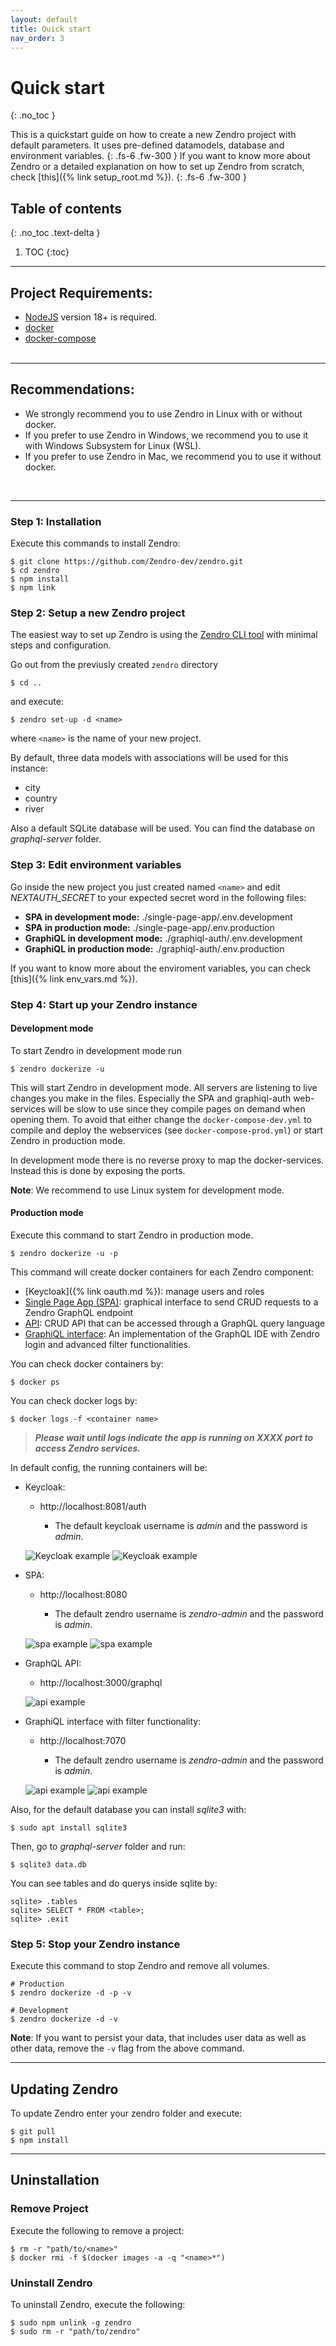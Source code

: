```yaml
---
layout: default
title: Quick start
nav_order: 3
---
```


# Quick start
{: .no_toc }

This is a quickstart guide on how to create a new Zendro project with default parameters. It uses pre-defined datamodels, database and environment variables. 
{: .fs-6 .fw-300 }
If you want to know more about Zendro or a detailed explanation on how to set up Zendro from scratch, check [this]({% link setup_root.md %}).
{: .fs-6 .fw-300 }

## Table of contents
{: .no_toc .text-delta }

1. TOC
{:toc}

---

## Project Requirements:
 * [NodeJS](https://nodejs.org/en/) version 18+ is required.
 * [docker](https://docs.docker.com/get-docker/)
 * [docker-compose](https://docs.docker.com/compose/install/#install-compose)
 <br/><br/>

* * *
## Recommendations:
  * We strongly recommend you to use Zendro in Linux with or without docker.
  * If you prefer to use Zendro in Windows, we recommend you to use it with Windows Subsystem for Linux (WSL).
  * If you prefer to use Zendro in Mac, we recommend you to use it without docker.

 <br/>

* * *
### Step 1: Installation

Execute this commands to install Zendro:

```
$ git clone https://github.com/Zendro-dev/zendro.git
$ cd zendro
$ npm install
$ npm link
```

### Step 2: Setup a new Zendro project

The easiest way to set up Zendro is using the [Zendro CLI tool](https://github.com/Zendro-dev/zendro) with minimal steps and configuration. 

Go out from the previusly created `zendro` directory 

```
$ cd ..
```

and execute:

```
$ zendro set-up -d <name>
```

where `<name>` is the name of your new project.

By default, three data models with associations will be used for this instance:
* city
* country
* river

Also a default SQLite database will be used. You can find the database on *graphql-server* folder.

### Step 3: Edit environment variables

Go inside the new project you just created named `<name>` and edit *NEXTAUTH_SECRET* to your expected secret word in the following files:

* **SPA in development mode:** ./single-page-app/.env.development
* **SPA in production mode:** ./single-page-app/.env.production
* **GraphiQL in development mode:** ./graphiql-auth/.env.development
* **GraphiQL in production mode:** ./graphiql-auth/.env.production

If you want to know more about the enviroment variables, you can check [this]({% link env_vars.md %}).

### Step 4: Start up your Zendro instance

#### Development mode

To start Zendro in development mode run

```
$ zendro dockerize -u
```

This will start Zendro in development mode. All servers are listening to live changes you make in the files. Especially the SPA and graphiql-auth web-services will be slow to use since they compile pages on demand when opening them. To avoid that either change the `docker-compose-dev.yml` to compile and deploy the webservices (see `docker-compose-prod.yml`) or start Zendro in production mode.

In development mode there is no reverse proxy to map the docker-services. Instead this is done by exposing the ports.

**Note**: We recommend to use Linux system for development mode.

#### Production mode
Execute this command to start Zendro in production mode.

```
$ zendro dockerize -u -p
```

This command will create docker containers for each Zendro component:
* [Keycloak]({% link oauth.md %}): manage users and roles
* [Single Page App (SPA)](https://github.com/Zendro-dev/single-page-app): graphical interface to send CRUD requests to a Zendro GraphQL endpoint
* [API](https://github.com/Zendro-dev/graphql-server): CRUD API that can be accessed through a GraphQL query language
* [GraphiQL interface](https://github.com/Zendro-dev/graphiql-auth): An implementation of the GraphQL IDE with Zendro login and advanced filter functionalities.

You can check docker containers by:
```
$ docker ps
```

You can check docker logs by:
```
$ docker logs -f <container name>
```

> ***Please wait until logs indicate the app is running on XXXX port to access Zendro services.***

In default config, the running containers will be:

* Keycloak: 
    * http://localhost:8081/auth
    
      * The default keycloak username is *admin* and the password is *admin*.

  ![Keycloak example](figures/kc1.png)
  ![Keycloak example](figures/kc2.png)

* SPA: 
    * http://localhost:8080

      * The default zendro username is *zendro-admin* and the password is *admin*.

  ![spa example](figures/login.png)
  ![spa example](figures/spa.png)

* GraphQL API: 
    * http://localhost:3000/graphql

  ![api example](figures/graphql.png )

* GraphiQL interface with filter functionality: 
    * http://localhost:7070

      * The default zendro username is *zendro-admin* and the password is *admin*.

  ![api example](figures/login.png)
  ![api example](figures/graphiql.png)


Also, for the default database you can install *sqlite3* with:

```
$ sudo apt install sqlite3
```

Then, go to *graphql-server* folder and run:

```
$ sqlite3 data.db
```

You can see tables and do querys inside sqlite by:
```
sqlite> .tables
sqlite> SELECT * FROM <table>;
sqlite> .exit
```


### Step 5: Stop your Zendro instance

Execute this command to stop Zendro and remove all volumes.

```
# Production
$ zendro dockerize -d -p -v

# Development
$ zendro dockerize -d -v
```

**Note**: If you want to persist your data, that includes user data as well as other data, remove the `-v` flag from the above command.

* * *
## Updating Zendro

To update Zendro enter your zendro folder and execute:

```
$ git pull
$ npm install
```

* * *
## Uninstallation

### Remove Project

Execute the following to remove a project:

```
$ rm -r "path/to/<name>"
$ docker rmi -f $(docker images -a -q "<name>*")
```

### Uninstall Zendro

To uninstall Zendro, execute the following:

```
$ sudo npm unlink -g zendro
$ sudo rm -r "path/to/zendro"
```
